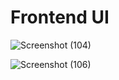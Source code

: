 # Frontend UI

![Screenshot (104)](https://github.com/user-attachments/assets/5f33def9-9edf-40b7-88c1-a04f329c763b)

![Screenshot (106)](https://github.com/user-attachments/assets/dd63c621-6536-478d-a1a8-d918ae1bfef7)
